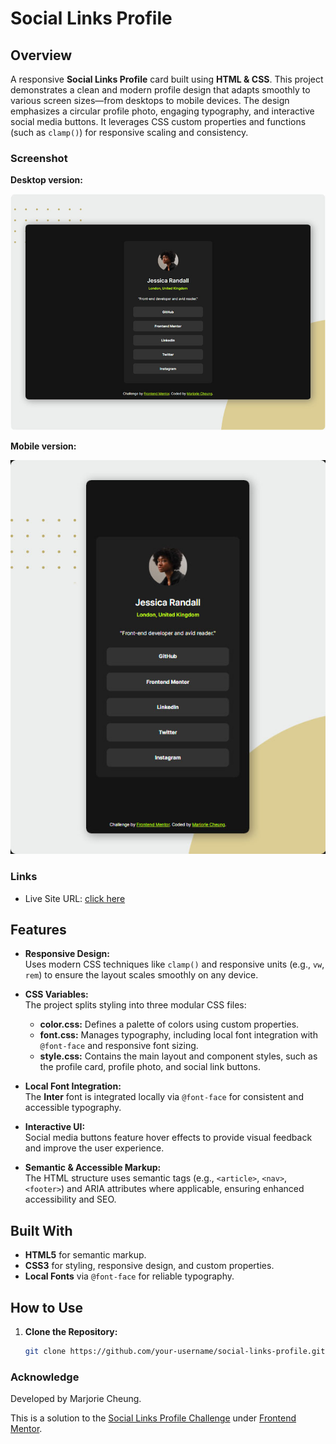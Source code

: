 # Social Links Profile

## Overview

A responsive **Social Links Profile** card built using **HTML & CSS**. This project demonstrates a clean and modern profile design that adapts smoothly to various screen sizes—from desktops to mobile devices. The design emphasizes a circular profile photo, engaging typography, and interactive social media buttons. It leverages CSS custom properties and functions (such as `clamp()`) for responsive scaling and consistency.

### Screenshot

**Desktop version:**

<img src="./screenshots/desktop-screenshot.jpg" alt="Desktop screenshot of Social Links Profile" />

**Mobile version:**

<img src="./screenshots/mobile-screenshot.jpg" alt="Mobile screenshot of Social Links Profile" />

### Links

- Live Site URL: [click here](https://social-links-profile-pied-chi.vercel.app/)

## Features

- **Responsive Design:**  
  Uses modern CSS techniques like `clamp()` and responsive units (e.g., `vw`, `rem`) to ensure the layout scales smoothly on any device.

- **CSS Variables:**  
  The project splits styling into three modular CSS files:

  - **color.css:** Defines a palette of colors using custom properties.
  - **font.css:** Manages typography, including local font integration with `@font-face` and responsive font sizing.
  - **style.css:** Contains the main layout and component styles, such as the profile card, profile photo, and social link buttons.

- **Local Font Integration:**  
  The **Inter** font is integrated locally via `@font-face` for consistent and accessible typography.

- **Interactive UI:**  
  Social media buttons feature hover effects to provide visual feedback and improve the user experience.

- **Semantic & Accessible Markup:**  
  The HTML structure uses semantic tags (e.g., `<article>`, `<nav>`, `<footer>`) and ARIA attributes where applicable, ensuring enhanced accessibility and SEO.

## Built With

- **HTML5** for semantic markup.
- **CSS3** for styling, responsive design, and custom properties.
- **Local Fonts** via `@font-face` for reliable typography.

## How to Use

1. **Clone the Repository:**
   ```bash
   git clone https://github.com/your-username/social-links-profile.git
   ```

### Acknowledge

Developed by Marjorie Cheung.

This is a solution to the [Social Links Profile Challenge](https://www.frontendmentor.io/solutions/responsive-blog-preview-card-using-local-font-qrhmHfWtfs) under [Frontend Mentor](https://www.frontendmentor.io/).
